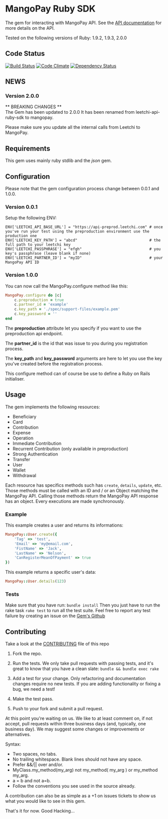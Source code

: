 # MangoPay Ruby SDK

The gem for interacting with MangoPay API.
See the [API documentation](http://www.mangopay.com/api-references/) for more details on the API.

Tested on the following versions of Ruby: 1.9.2, 1.9.3, 2.0.0

## Code Status
[![Build Status](https://travis-ci.org/Leetchi/mangopay.png?branch=master)](https://travis-ci.org/Leetchi/mangopay)
[![Code Climate](https://codeclimate.com/github/MangoPay/mangopay-ruby-sdk.png)](https://codeclimate.com/github/MangoPay/mangopay-ruby-sdk)
[![Dependency Status](https://gemnasium.com/Leetchi/mangopay.png)](https://gemnasium.com/Leetchi/mangopay)

## NEWS

### Version 2.0.0
** BREAKING CHANGES **  
The Gem has been updated to 2.0.0
It has been renamed from leetchi-api-ruby-sdk to mangopay.

Please make sure you update all the internal calls from Leetchi to MangoPay.

## Requirements

This gem uses mainly ruby stdlib and the *json* gem.

## Configuration

Please note that the gem configuration process change between 0.0.1 and 1.0.0.

### Version 0.0.1

Setup the following ENV:

```
ENV['LEETCHI_API_BASE_URL'] = "https://api-preprod.leetchi.com" # once you've run your test using the preproduction environment use the production one
ENV['LEETCHI_KEY_PATH'] = "abcd"                                # the full path to your leetchi key
ENV['LEETCHI_PASSPHRASE'] = "efgh"                              # you key's passphrase (leave blank if none)
ENV['LEETCHI_PARTNER_ID'] = "myID"                              # your MangoPay API ID
```

### Version 1.0.0

You can now call the MangoPay.configure method like this:

```ruby
MangoPay.configure do |c|
    c.preproduction = true
    c.partner_id = 'example'
    c.key_path = './spec/support-files/example.pem'
    c.key_password = ''
end
```

The **preproduction** attribute let you specify if you want to use the preproduction api endpoint.

The **partner_id** is the id that was issue to you during you registration process.

The **key_path** and **key_password** arguments are here to let you use the key you've created before the registration process.

This configure method can of course be use to define a Ruby on Rails initialiser.

## Usage

The gem implements the following resources:
- Beneficiary
- Card
- Contribution
- Expense
- Operation
- Immediate Contribution
- Recurrent Contribution (only available in preproduction)
- Strong Authentication
- Transfer
- User
- Wallet
- Withdrawal

Each resource has specifics methods such has `create`, `details`, `update`, etc. Those methods must be called with an ID and / or an Object matching the MangoPay API.
Calling those methods return the MangoPay API response has an object. Every executions are made synchronously.

### Example

This example creates a user and returns its informations:

```ruby
MangoPay::User.create({
    'Tag' => 'test',
    'Email' => 'my@email.com',
    'FistName' => 'Jack',
    'LastName' => 'Nelson',
    'CanRegisterMeanOfPayment' => true
})
```

This example returns a specific user's data:

```ruby
MangoPay::User.details(123)
```

### Tests
Make sure that you have run: ```bundle install```
Then you just have to run the rake task ```rake test``` to run all the test suite.
Feel free to report any test failure by creating an issue on the [Gem's Github](https://github.com/MangoPay/leetchi-api-ruby-sdk/issues)

## Contributing

Take a look at the [CONTRIBUTING](https://github.com/Leetchi/mangopay/blob/master/CONTRIBUTING.md) file of this repo

1. Fork the repo.

2. Run the tests. We only take pull requests with passing tests, and it's great
to know that you have a clean slate: `bundle && bundle exec rake`

3. Add a test for your change. Only refactoring and documentation changes
require no new tests. If you are adding functionality or fixing a bug, we need
a test!

4. Make the test pass.

5. Push to your fork and submit a pull request.

At this point you're waiting on us. We like to at least comment on, if not
accept, pull requests within three business days (and, typically, one business
day). We may suggest some changes or improvements or alternatives.

Syntax:

* Two spaces, no tabs.
* No trailing whitespace. Blank lines should not have any space.
* Prefer &&/|| over and/or.
* MyClass.my_method(my_arg) not my_method( my_arg ) or my_method my_arg.
* a = b and not a=b.
* Follow the conventions you see used in the source already.

A contribution can also be as simple as a +1 on issues tickets to show us what you would like to see in this gem.

That's it for now. Good Hacking...
